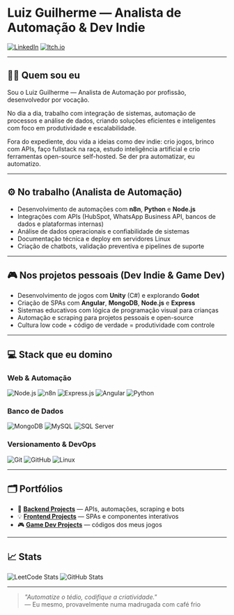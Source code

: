 # Luiz Guilherme — Analista de Automação & Dev Indie

[![LinkedIn](https://img.shields.io/badge/LinkedIn-%230077B5.svg?style=for-the-badge&logo=linkedin&logoColor=white)](https://www.linkedin.com/in/luiz-guilherme-de-souza-gon%C3%A7alves-aa3374160/)
[![Itch.io](https://img.shields.io/badge/Itch.io-%23FF0B34.svg?style=for-the-badge&logo=Itch.io&logoColor=white)](https://luizgi.itch.io/)

---

## 👋🏾 Quem sou eu

Sou o Luiz Guilherme — Analista de Automação por profissão, desenvolvedor por vocação.

No dia a dia, trabalho com integração de sistemas, automação de processos e análise de dados, criando soluções eficientes e inteligentes com foco em produtividade e escalabilidade.

Fora do expediente, dou vida a ideias como dev indie: crio jogos, brinco com APIs, faço fullstack na raça, estudo inteligência artificial e crio ferramentas open-source self-hosted. Se der pra automatizar, eu automatizo.

---

## ⚙️ No trabalho (Analista de Automação)

- Desenvolvimento de automações com **n8n**, **Python** e **Node.js**
- Integrações com APIs (HubSpot, WhatsApp Business API, bancos de dados e plataformas internas)
- Análise de dados operacionais e confiabilidade de sistemas
- Documentação técnica e deploy em servidores Linux
- Criação de chatbots, validação preventiva e pipelines de suporte

---

## 🎮 Nos projetos pessoais (Dev Indie & Game Dev)

- Desenvolvimento de jogos com **Unity** (C#) e explorando **Godot**
- Criação de SPAs com **Angular**, **MongoDB**, **Node.js** e **Express**
- Sistemas educativos com lógica de programação visual para crianças
- Automação e scraping para projetos pessoais e open-source
- Cultura low code + código de verdade = produtividade com controle

---

## 💻 Stack que eu domino

### Web & Automação
![Node.js](https://img.shields.io/badge/Node.js-339933?style=for-the-badge&logo=nodedotjs&logoColor=white)
![n8n](https://img.shields.io/badge/n8n-A54300?style=for-the-badge&logo=n8n&logoColor=white)
![Express.js](https://img.shields.io/badge/Express.js-404d59?style=for-the-badge&logo=express&logoColor=white)
![Angular](https://img.shields.io/badge/Angular-DD0031?style=for-the-badge&logo=angular&logoColor=white)
![Python](https://img.shields.io/badge/Python-3776AB?style=for-the-badge&logo=python&logoColor=white)

### Banco de Dados
![MongoDB](https://img.shields.io/badge/MongoDB-47A248?style=for-the-badge&logo=mongodb&logoColor=white)
![MySQL](https://img.shields.io/badge/MySQL-4479A1?style=for-the-badge&logo=mysql&logoColor=white)
![SQL Server](https://img.shields.io/badge/SQL_Server-CC2927?style=for-the-badge&logo=microsoftsqlserver&logoColor=white)

### Versionamento & DevOps
![Git](https://img.shields.io/badge/Git-E44C30?style=for-the-badge&logo=git&logoColor=white)
![GitHub](https://img.shields.io/badge/GitHub-181717?style=for-the-badge&logo=github&logoColor=white)
![Linux](https://img.shields.io/badge/Linux-FCC624?style=for-the-badge&logo=linux&logoColor=black)

---

## 🗂️ Portfólios

- 🧠 **[Backend Projects](https://github.com/stars/Luizgi/lists/backend-projects)** — APIs, automações, scraping e bots
- 💡 **[Frontend Projects](https://github.com/stars/Luizgi/lists/frontend-projects)** — SPAs e componentes interativos
- 🎮 **[Game Dev Projects](https://github.com/stars/Luizgi/lists/game-developer)** — códigos dos meus jogos
---

## 📈 Stats

![LeetCode Stats](https://leetcard.jacoblin.cool/sogoleXoX?theme=dark&font=Prompt)
![GitHub Stats](https://github-readme-stats.vercel.app/api?username=Luizgi&show_icons=true&theme=dark)

---

> _"Automatize o tédio, codifique a criatividade."_  
> — Eu mesmo, provavelmente numa madrugada com café frio
